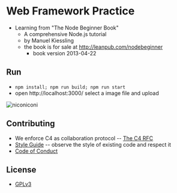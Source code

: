 # Web Framework Practice

- Learning from "The Node Beginner Book"
  - A comprehensive Node.js tutorial
  - by Manuel Kiessling
  - the book is for sale at http://leanpub.com/nodebeginner
    - book version 2013-04-22

## Run

- `npm install; npm run build; npm run start`
- open http://localhost:3000/ select a image file and upload

![niconiconi](https://raw.githubusercontent.com/xieyuheng/image-link/master/niconiconi/niconiconi.gif)

## Contributing

- We enforce C4 as collaboration protocol -- [The C4 RFC](https://rfc.zeromq.org/spec:42/C4)
- [Style Guide](STYLE-GUIDE.md) -- observe the style of existing code and respect it
- [Code of Conduct](CODE-OF-CONDUCT.md)

## License

- [GPLv3](LICENSE)

